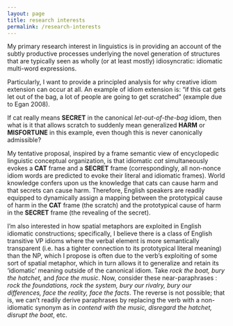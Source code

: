 ```yaml
---
layout: page
title: research interests
permalink: /research-interests
---
```


My primary research interest in linguistics is in providing an account of the subtly productive processes underlying the novel generation of structures that are typically seen as wholly (or at least mostly) idiosyncratic: idiomatic multi-word expressions. 

Particularly, I want to provide a principled analysis for why creative idiom extension can occur at all. An example of idiom extension is: “if this cat gets let out of the bag, a lot of people are going to get scratched” (example due to Egan 2008). 

If cat really means **SECRET** in the canonical *let-out-of-the-bag* idiom, then what is it that allows scratch to suddenly mean generalized **HARM** or **MISFORTUNE** in this example, even though this is never canonically admissible? 

My tentative proposal, inspired by a frame semantic view of encyclopedic linguistic conceptual organization, is that idiomatic *cat* simultaneously evokes a **CAT** frame and a **SECRET** frame (correspondingly, all non-nonce idiom words are predicted to evoke their literal and idiomatic frames). World knowledge confers upon us the knowledge that cats can cause harm and that secrets can cause harm. Therefore, English speakers are readily equipped to dynamically assign a mapping between the prototypical cause of harm in the **CAT** frame (the scratch) and the prototypical cause of harm in the **SECRET** frame (the revealing of the secret).


I’m also interested in how spatial metaphors are exploited in English idiomatic constructions; specifically, I believe there is a class of English transitive VP idioms where the verbal element is more semantically transparent (i.e. has a tighter connection to its prototypical literal meaning) than the NP, which I propose is often due to the verb’s exploiting of some sort of spatial metaphor, which in turn allows it to generalize and retain its ‘idiomatic’ meaning outside of the canonical idiom. Take *rock the boat, bury the hatchet,* and *face the music*. Now, consider these near-paraphrases : *rock the foundations, rock the system, bury our rivalry, bury our differences, face the reality, face the facts*. The reverse is not possible; that is, we can’t readily derive paraphrases by replacing the verb with a non-idiomatic synonym as in *contend with the music, disregard the hatchet, disrupt the boat*, etc.

